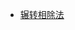 
* [辗转相除法](https://github.com/hao14293/2020-Postgraduate-408/blob/master/Algorithm/%E6%AC%A7%E5%87%A0%E9%87%8C%E5%BE%97%E7%AE%97%E6%B3%95.md)
